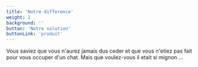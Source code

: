 ```yaml
---
title: 'Notre difference'
weight: 2
background: ''
button: 'Notre solution'
buttonLink: 'produit'
---
```



Vous saviez que vous n'aurez jamais dus ceder et que vous n'etiez pas fait pour vous 
occuper d'un chat. Mais que voulez-vous il etait si mignon ...
